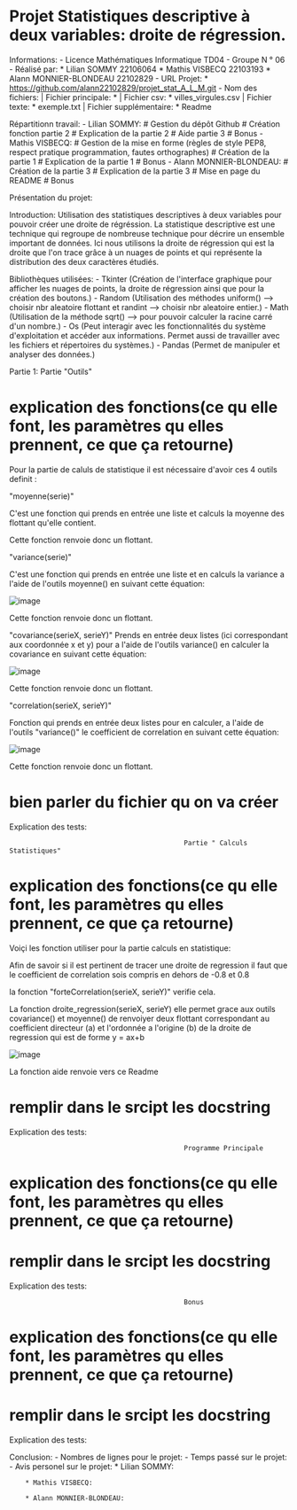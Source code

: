 # Projet Statistiques descriptive à deux variables: droite de régression. 

Informations: 
    - Licence Mathématiques Informatique TD04 
    - Groupe N ° 06
    - Réalisé par: 
        * Lilian SOMMY 22106064
        * Mathis VISBECQ 22103193
        * Alann MONNIER-BLONDEAU 22102829
    - URL Projet:
        * https://github.com/alann22102829/projet_stat_A_L_M.git
    - Nom des fichiers:
        | Fichier principale:
            *
        | Fichier csv:
            * villes_virgules.csv
        | Fichier texte:
            * exemple.txt
        | Fichier supplémentaire:
            * Readme


Répartitionn travail:
    - Lilian SOMMY: 
        # Gestion du dépôt Github
        # Création fonction partie 2
        # Explication de la partie 2
        # Aide partie 3
        # Bonus
    - Mathis VISBECQ:
        # Gestion de la mise en forme (règles de style PEP8, respect pratique programmation, fautes orthographes)
        # Création de la partie 1
        # Explication de la partie 1
        # Bonus
    - Alann MONNIER-BLONDEAU:
        # Création de la partie 3 
        # Explication de la partie 3
        # Mise en page du README
        # Bonus

Présentation du projet:

Introduction: Utilisation des statistiques descriptives à deux variables pour pouvoir créer une droite de régréssion. La statistique descriptive est une technique qui regroupe de nombreuse technique pour décrire un ensemble important de données. Ici nous utilisons la droite de régression qui est la droite que l'on trace grâce à un nuages de points et qui représente la distribution des deux caractères étudiés.

Bibliothèques utilisées:
    - Tkinter (Création de l'interface graphique pour afficher les nuages de points, la droite de régression ainsi que pour la création des boutons.)
    - Random (Utilisation des méthodes uniform() --> choisir nbr aleatoire flottant et randint --> choisir nbr aleatoire entier.)
    - Math (Utilisation de la méthode sqrt() --> pour pouvoir calculer la racine carré d'un nombre.)
    - Os (Peut interagir avec les fonctionnalités du système d'exploitation et accéder aux informations. Permet aussi de travailler avec les fichiers et répertoires du systèmes.)
    - Pandas (Permet de manipuler et analyser des données.)


Partie 1:
                                                Partie "Outils"

# explication des fonctions(ce qu elle font, les paramètres qu elles prennent, ce que ça retourne)
Pour la partie de caluls de statistique il est nécessaire d'avoir ces 4 outils definit :

"moyenne(serie)"

C'est une fonction qui prends en entrée une liste et calculs la moyenne des flottant qu'elle contient.

Cette fonction renvoie donc un flottant.

"variance(serie)"

C'est une fonction qui prends en entrée une liste et en calculs la variance a l'aide de l'outils moyenne() en suivant cette équation:

![image](https://user-images.githubusercontent.com/91246964/167264923-efe9ffa2-a3d9-4e29-8adb-8a803fbd8adb.png)

Cette fonction renvoie donc un flottant.

"covariance(serieX, serieY)"
Prends en entrée deux listes (ici correspondant aux coordonnée x et y) pour a l'aide de l'outils variance() en calculer la covariance en suivant cette équation:

![image](https://user-images.githubusercontent.com/91246964/167264980-cf1b1d43-48ed-4fcd-8e1e-dfa89e438426.png)

Cette fonction renvoie donc un flottant.


"correlation(serieX, serieY)"

Fonction qui prends en entrée deux listes pour en calculer, a l'aide de l'outils "variance()" le coefficient de correlation en suivant cette équation:

![image](https://user-images.githubusercontent.com/91246964/167265085-dbb71a89-6e78-40cd-bdde-f6e21215bde4.png)

Cette fonction renvoie donc un flottant.

# bien parler du fichier qu on va créer
Explication des tests:



                                                Partie " Calculs Statistiques"

# explication des fonctions(ce qu elle font, les paramètres qu elles prennent, ce que ça retourne)
Voiçi les fonction utiliser pour la partie calculs en statistique:

Afin de savoir si il est pertinent de tracer une droite de regression il faut que le coefficient de correlation sois compris en dehors de -0.8 et 0.8

la fonction "forteCorrelation(serieX, serieY)" verifie cela.

La fonction droite_regression(serieX, serieY) elle permet grace aux outils covariance() et moyenne() de renvoiyer deux flottant correspondant au coefficient directeur (a) et l'ordonnée a l'origine (b) de la droite de regression qui est de forme y = ax+b 

![image](https://user-images.githubusercontent.com/91246964/167265454-30f8ecc7-2f73-4df8-b7b5-cc0fd306ba31.png)


La fonction aide renvoie vers ce Readme



# remplir dans le srcipt les docstring
Explication des tests:



                                                Programme Principale

# explication des fonctions(ce qu elle font, les paramètres qu elles prennent, ce que ça retourne)
# remplir dans le srcipt les docstring
Explication des tests:



                                                Bonus 

# explication des fonctions(ce qu elle font, les paramètres qu elles prennent, ce que ça retourne)
# remplir dans le srcipt les docstring
Explication des tests:


Conclusion: 
    - Nombres de lignes pour le projet: 
    - Temps passé sur le projet:
    - Avis personel sur le projet:
        * Lilian SOMMY:

        * Mathis VISBECQ:

        * Alann MONNIER-BLONDEAU:
